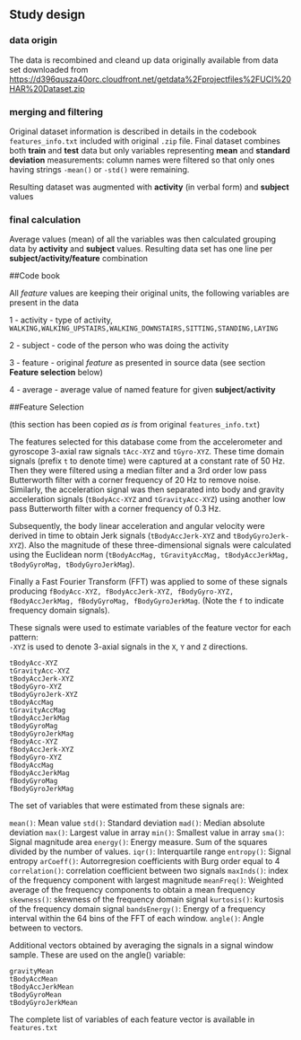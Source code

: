 ## Study design

### data origin
The data is recombined and cleand up data originally available from data set downloaded from
https://d396qusza40orc.cloudfront.net/getdata%2Fprojectfiles%2FUCI%20HAR%20Dataset.zip

### merging and filtering
Original dataset information is described in details in the codebook `features_info.txt` included with original `.zip` file. Final dataset combines both **train** and **test** data but only variables representing **mean** and **standard deviation** measurements: column names were filtered so that only ones having strings `-mean()` or `-std()` were remaining. 

Resulting dataset was augmented with **activity** (in verbal form) and **subject** values

### final calculation
Average values (mean) of all the variables was then calculated grouping data by **activity** and **subject** values. 
Resulting data set has one line per **subject/activity/feature** combination 


##Code book

All *feature* values are keeping their original units, the following variables are present in the data

1 - activity - type of activity, `WALKING,WALKING_UPSTAIRS,WALKING_DOWNSTAIRS,SITTING,STANDING,LAYING`                 

2 - subject - code of the person who was doing the activity                  

3 - feature - original *feature* as presented in source data (see section **Feature selection** below)

4 - average - average value of named feature for given **subject/activity**

##Feature Selection 

(this section has been copied *as is* from original `features_info.txt`)

The features selected for this database come from the accelerometer and gyroscope 3-axial raw signals `tAcc-XYZ` and `tGyro-XYZ`. These time domain signals (prefix `t` to denote time) were captured at a constant rate of 50 Hz. Then they were filtered using a median filter and a 3rd order low pass Butterworth filter with a corner frequency of 20 Hz to remove noise. Similarly, the acceleration signal was then separated into body and gravity acceleration signals (`tBodyAcc-XYZ` and `tGravityAcc-XYZ`) using another low pass Butterworth filter with a corner frequency of 0.3 Hz. 

Subsequently, the body linear acceleration and angular velocity were derived in time to obtain Jerk signals (`tBodyAccJerk-XYZ` and `tBodyGyroJerk-XYZ`). Also the magnitude of these three-dimensional signals were calculated using the Euclidean norm (`tBodyAccMag, tGravityAccMag, tBodyAccJerkMag, tBodyGyroMag, tBodyGyroJerkMag`). 

Finally a Fast Fourier Transform (FFT) was applied to some of these signals producing `fBodyAcc-XYZ, fBodyAccJerk-XYZ, fBodyGyro-XYZ, fBodyAccJerkMag, fBodyGyroMag, fBodyGyroJerkMag`. (Note the `f` to indicate frequency domain signals). 

These signals were used to estimate variables of the feature vector for each pattern:  
`-XYZ` is used to denote 3-axial signals in the `X`, `Y` and `Z` directions.
```
tBodyAcc-XYZ
tGravityAcc-XYZ
tBodyAccJerk-XYZ
tBodyGyro-XYZ
tBodyGyroJerk-XYZ
tBodyAccMag
tGravityAccMag
tBodyAccJerkMag
tBodyGyroMag
tBodyGyroJerkMag
fBodyAcc-XYZ
fBodyAccJerk-XYZ
fBodyGyro-XYZ
fBodyAccMag
fBodyAccJerkMag
fBodyGyroMag
fBodyGyroJerkMag
```

The set of variables that were estimated from these signals are: 

`mean()`: Mean value
`std()`: Standard deviation
`mad()`: Median absolute deviation 
`max()`: Largest value in array
`min()`: Smallest value in array
`sma()`: Signal magnitude area
`energy()`: Energy measure. Sum of the squares divided by the number of values. 
`iqr()`: Interquartile range 
`entropy()`: Signal entropy
`arCoeff()`: Autorregresion coefficients with Burg order equal to 4
`correlation()`: correlation coefficient between two signals
`maxInds()`: index of the frequency component with largest magnitude
`meanFreq()`: Weighted average of the frequency components to obtain a mean frequency
`skewness()`: skewness of the frequency domain signal 
`kurtosis()`: kurtosis of the frequency domain signal 
`bandsEnergy()`: Energy of a frequency interval within the 64 bins of the FFT of each window.
`angle()`: Angle between to vectors.

Additional vectors obtained by averaging the signals in a signal window sample. These are used on the angle() variable:
```
gravityMean
tBodyAccMean
tBodyAccJerkMean
tBodyGyroMean
tBodyGyroJerkMean
```
The complete list of variables of each feature vector is available in `features.txt`

